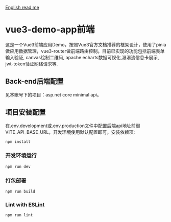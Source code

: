 [English read me](./README.md)

# vue3-demo-app前端

这是一个Vue3前端应用Demo，按照Vue3官方文档推荐的框架设计，使用了pinia做应用数据管理，vue3-router做前端路由控制。目前已实现的功能包括前端表单输入验证, canvas绘制二维码, apache echarts数据可视化,瀑瀑流信息卡展示, jwt-token验证网络请求等.

## Back-end后端配置

见本账号下的项目：asp.net core minimal api。

## 项目安装配置

在.env.development或.env.production文件中配置后端api地址前缀VITE_API_BASE_URL，开发环境使用默认配置即可。安装依赖项:

```sh
npm install
```

### 开发环境运行

```sh
npm run dev
```

### 打包部署

```sh
npm run build
```

### Lint with [ESLint](https://eslint.org/)

```sh
npm run lint
```
